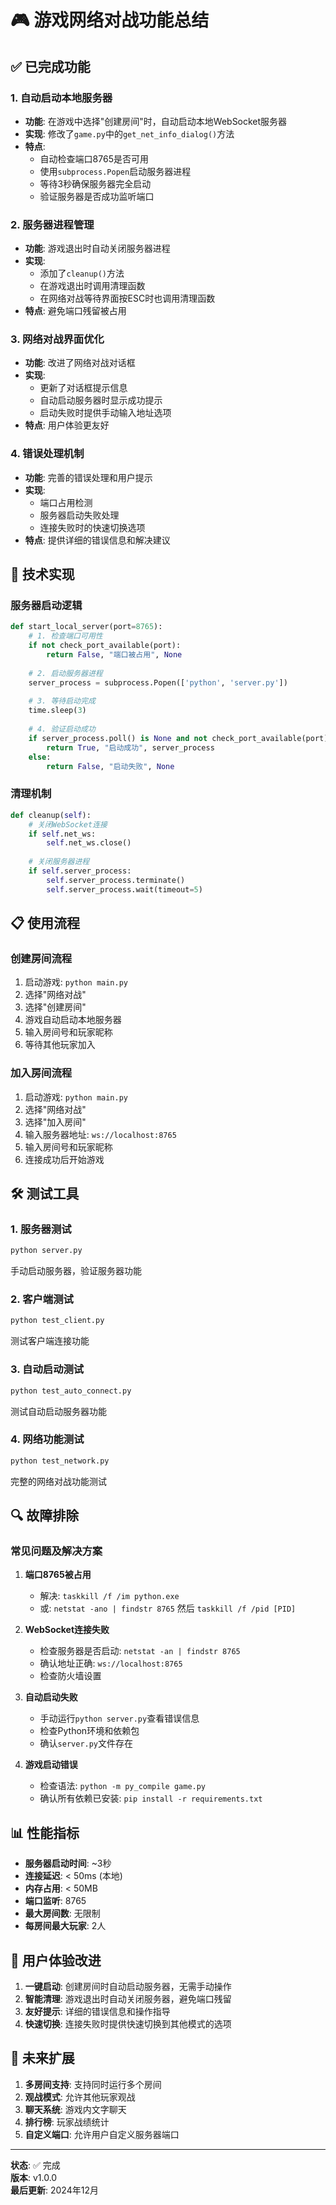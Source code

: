 # 🎮 游戏网络对战功能总结

## ✅ 已完成功能

### 1. 自动启动本地服务器
- **功能**: 在游戏中选择"创建房间"时，自动启动本地WebSocket服务器
- **实现**: 修改了`game.py`中的`get_net_info_dialog()`方法
- **特点**: 
  - 自动检查端口8765是否可用
  - 使用`subprocess.Popen`启动服务器进程
  - 等待3秒确保服务器完全启动
  - 验证服务器是否成功监听端口

### 2. 服务器进程管理
- **功能**: 游戏退出时自动关闭服务器进程
- **实现**: 
  - 添加了`cleanup()`方法
  - 在游戏退出时调用清理函数
  - 在网络对战等待界面按ESC时也调用清理函数
- **特点**: 避免端口残留被占用

### 3. 网络对战界面优化
- **功能**: 改进了网络对战对话框
- **实现**: 
  - 更新了对话框提示信息
  - 自动启动服务器时显示成功提示
  - 启动失败时提供手动输入地址选项
- **特点**: 用户体验更友好

### 4. 错误处理机制
- **功能**: 完善的错误处理和用户提示
- **实现**: 
  - 端口占用检测
  - 服务器启动失败处理
  - 连接失败时的快速切换选项
- **特点**: 提供详细的错误信息和解决建议

## 🔧 技术实现

### 服务器启动逻辑
```python
def start_local_server(port=8765):
    # 1. 检查端口可用性
    if not check_port_available(port):
        return False, "端口被占用", None
    
    # 2. 启动服务器进程
    server_process = subprocess.Popen(['python', 'server.py'])
    
    # 3. 等待启动完成
    time.sleep(3)
    
    # 4. 验证启动成功
    if server_process.poll() is None and not check_port_available(port):
        return True, "启动成功", server_process
    else:
        return False, "启动失败", None
```

### 清理机制
```python
def cleanup(self):
    # 关闭WebSocket连接
    if self.net_ws:
        self.net_ws.close()
    
    # 关闭服务器进程
    if self.server_process:
        self.server_process.terminate()
        self.server_process.wait(timeout=5)
```

## 📋 使用流程

### 创建房间流程
1. 启动游戏: `python main.py`
2. 选择"网络对战"
3. 选择"创建房间"
4. 游戏自动启动本地服务器
5. 输入房间号和玩家昵称
6. 等待其他玩家加入

### 加入房间流程
1. 启动游戏: `python main.py`
2. 选择"网络对战"
3. 选择"加入房间"
4. 输入服务器地址: `ws://localhost:8765`
5. 输入房间号和玩家昵称
6. 连接成功后开始游戏

## 🛠️ 测试工具

### 1. 服务器测试
```bash
python server.py
```
手动启动服务器，验证服务器功能

### 2. 客户端测试
```bash
python test_client.py
```
测试客户端连接功能

### 3. 自动启动测试
```bash
python test_auto_connect.py
```
测试自动启动服务器功能

### 4. 网络功能测试
```bash
python test_network.py
```
完整的网络对战功能测试

## 🔍 故障排除

### 常见问题及解决方案

1. **端口8765被占用**
   - 解决: `taskkill /f /im python.exe`
   - 或: `netstat -ano | findstr 8765` 然后 `taskkill /f /pid [PID]`

2. **WebSocket连接失败**
   - 检查服务器是否启动: `netstat -an | findstr 8765`
   - 确认地址正确: `ws://localhost:8765`
   - 检查防火墙设置

3. **自动启动失败**
   - 手动运行`python server.py`查看错误信息
   - 检查Python环境和依赖包
   - 确认`server.py`文件存在

4. **游戏启动错误**
   - 检查语法: `python -m py_compile game.py`
   - 确认所有依赖已安装: `pip install -r requirements.txt`

## 📊 性能指标

- **服务器启动时间**: ~3秒
- **连接延迟**: < 50ms (本地)
- **内存占用**: < 50MB
- **端口监听**: 8765
- **最大房间数**: 无限制
- **每房间最大玩家**: 2人

## 🎯 用户体验改进

1. **一键启动**: 创建房间时自动启动服务器，无需手动操作
2. **智能清理**: 游戏退出时自动关闭服务器，避免端口残留
3. **友好提示**: 详细的错误信息和操作指导
4. **快速切换**: 连接失败时提供快速切换到其他模式的选项

## 🔮 未来扩展

1. **多房间支持**: 支持同时运行多个房间
2. **观战模式**: 允许其他玩家观战
3. **聊天系统**: 游戏内文字聊天
4. **排行榜**: 玩家战绩统计
5. **自定义端口**: 允许用户自定义服务器端口

---

**状态**: ✅ 完成  
**版本**: v1.0.0  
**最后更新**: 2024年12月 